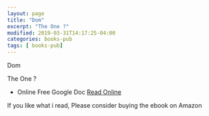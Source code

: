 ```yaml
---
layout: page
title: "Dom"
excerpt: "The One ?"
modified: 2019-03-31T14:17:25-04:00
categories: books-pub
tags: [ books-pub]
---
```



Dom

The One ?

<!--
* Amazon Ebook [buy book](https://amzn.to/2FJYONr)
-->
* Online Free Google Doc
[Read Online](https://docs.google.com/document/d/1hO85NirhDInJz1AtzidgSGDxvf4zmKGc0EOJy6d9AJw/edit?usp=sharing)

If you like what i read, Please consider buying the ebook on Amazon
